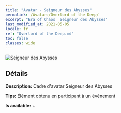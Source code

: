 ```yaml
---
title: "Avatar - Seigneur des Abysses"
permalink: /Avatars/Overlord of the Deep/
excerpt: "Era of Chaos  Seigneur des Abysses"
last_modified_at: 2021-05-05
locale: fr
ref: "Overlord of the Deep.md"
toc: false
classes: wide
---
```

 ![Seigneur des Abysses](/images/a/avatarFrame_81.png)

## Détails

 **Description:** Cadre d'avatar Seigneur des Abysses 

 **Tips:** Élément obtenu en participant à un événement 

 **Is available:**  + 

